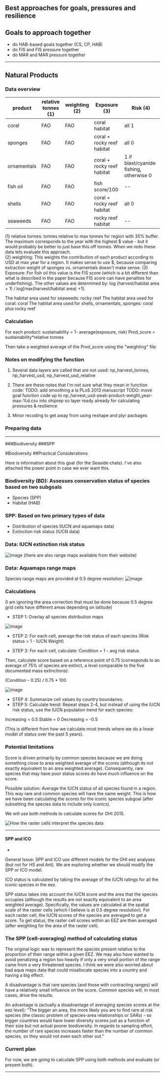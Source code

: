  ## Best approaches for goals, pressures and resilience


 ## Goals to approach together
- do HAB-based goals together (CS, CP, HAB)
- do FIS and FIS pressure together
- do MAR and MAR pressure together

****

 ## Natural Products

 ### Data overview

 product | relative tonnes (1) | weighting (2) | Exposure (3) | Risk (4)
 ----------|---------------------|-------------|--------------|------
 coral | FAO |  FAO | coral habitat | all 1
 sponges | FAO | FAO | coral + rocky reef habitat | all 0
 ornamentals | FAO | FAO | coral + rocky reef habitat | 1 if blast/cyanide fishing, otherwise 0
 fish oil | FAO | FAO | fish score/100 | --
 shells | FAO | FAO | coral + rocky reef habitat | all 0
 seaweeds | FAO | FAO | rocky reef habitat | --

 (1) relative tonnes: tonnes relative to max tonnes for region with 35% buffer.  The maximum corresponds to the year with the highest $ value - but it would probably be better to just base this off tonnes.  When we redo these data lets evaluate this approach.  
 (2) weighting: This weights the contribution of each product according to USD at max year for a region. It makes sense to use $, because comparing extraction weight of sponges vs. ornamentals doesn't make sense.
 (3) Exposure: For fish oil this value is the FIS score (which is a bit different than what is described in the paper because FIS score can have penalties for underfishing).  The other values are determined by:
 log (harvest/habitat area + 1) / log[max(harvest/habitat area) +1].

 The habitat area used for seaweeds: rocky reef
 The habitat area used for coral: coral
 The habitat area used for shells, ornamentals, sponges: coral plus rocky reef

 ### Calculation
 For each product:
 sustainability = 1- average(exposure, risk)
 Prod_score = sustainability*relative tonnes

 Then take a weighted average of the Prod_score using the "weighting" file.

 ### Notes on modifying the function
 1. Several data layers are called that are not used: np_harvest_tonnes, np_harvest_usd, np_harvest_usd_relative

 2. There are these notes that I'm not sure what they mean in function code:
 TODO: add smoothing a la PLoS 2013 manuscript
 TODO: move goal function code up to np_harvest_usd-peak-product-weight_year-max-%d.csv into ohiprep so layer ready already for calculating pressures & resilience

 3. Minor recoding to get away from using reshape and plyr packages

 ### Preparing data

****

 ###Biodiversity
 ###SPP

 #Biodiversity
 ##Practical Considerations

 <!---Summary of Mel's notes from #366--->

 Here is information about this goal (for the Seaside chats).  I've also attached the power point in case we ever want this.

 ### Biodiversity (BD): Assesses conservation status of species based on two subgoals
 * Species (SPP)
 * Habitat (HAB)

 ### SPP: Based on two primary types of data
 * Distribution of species (IUCN and aquamaps data)
 * Extinction risk status (IUCN data)

 ### Data: IUCN extinction risk status
 ![image](https://cloud.githubusercontent.com/assets/5685517/7187757/bb6e1fe2-e427-11e4-819f-2cd8f3df6a67.png)
 (there are also range maps available from their website)

 ### Data: Aquamaps range maps
 Species range maps are provided at 0.5 degree resolution:
 ![image](https://cloud.githubusercontent.com/assets/5685517/7187777/de90fbde-e427-11e4-8463-195b4932ec27.png)

 ### Calculations
 (I am ignoring the area correction that must be done because 0.5 degree grid cells have different areas depending on latitude)

 * STEP 1: Overlay all species distribution maps

 ![image](https://cloud.githubusercontent.com/assets/5685517/7210756/6c5a57ee-e509-11e4-87c9-01e74fc1594e.png)

 * STEP 2: For each cell, average the risk status of each species (Risk status = 1 - IUCN Weight)

 * STEP 3: For each cell, calculate:
 Condition = 1 - avg risk status

 Then, calculate score based on a reference point of 0.75 (corresponds to an average of 75% of species are extinct, a level comparable to the five documented mass extinctions):

 (Condition - 0.25) / 0.75 * 100

 ![image](https://cloud.githubusercontent.com/assets/5685517/7210872/4ef14d9c-e50a-11e4-8366-26bc5e4a888a.png)

 * STEP 4: Summarize cell values by country boundaries.
 * STEP 5: Calculate trend: Repeat steps 2-4, but instead of using the IUCN risk status, use the IUCN population trend for each species:

 Increasing = 0.5
 Stable = 0
 Decreasing = -0.5

 (This is different from how we calculate most trends where we do a linear model of status over the past 5 years).

 ### Potential limitations
 Score is driven primarily by common species because we are doing something close to area weighted average of the scores (although its not exactly equivalent to an area weighted average).  Consequently, rare species that may have poor status scores do have much influence on the score.

 Possible solution: Average the IUCN status of all species found in a region.  This way rare and common species will have the same weight.  This is how we have been calculating the scores for the iconic species subgoal (after subsetting the species data to include only iconics).

 We will use both methods to calculate scores for OHI 2015.

 ![How the raster cells interpret the species data](https://cloud.githubusercontent.com/assets/10619388/7287365/c41926a6-e908-11e4-8cfb-db2b85cecd38.png)

****
 #### SPP and ICO
-
General Issue: SPP and ICO use different models for the OHI eez analyses (but not for HS and Ant).  We are exploring whether we should modify the SPP or ICO model.

ICO status is calculated by taking the average of the IUCN ratings for all the iconic species in the eez.  

SPP status takes into account the IUCN score and the area that the species occupies (although the results are not exactly equivalent to an area weighted average).  Specifically, the values are calculated at the spatial scale of the raster cells (which I believe is at 0.5 degree resolution).  For each raster cell, the IUCN scores of the species are averaged to get a score. To get status, the raster cell scores within an EEZ are then averaged (after weighting for the area of the raster cell).  

### The SPP (cell-averaging) method of calculating status
The original logic was to represent the species present relative to the proportion of their range within a given EEZ.  We may also have wanted to avoid penalizing a region too heavily if only a very small portion of the range came from a very threatened species.  I think we were also worried about bad aqua maps data that could misallocate species into a country and having a big effect.

A disadvantage is that rare species (and those with contracting ranges) will have a relatively small influence on the score.  Common species will, in most cases, drive the results.

An advantage is (actually a disadvantage of averaging species scores at the eez level): "The bigger an area, the more likely you are to find rare at risk species (the classic problem of species-area relationships or SARs) - so bigger countries would have lower diversity scores just as a function of their size but not actual poorer biodiversity. In regards to sampling effort, the number of rare species increases faster than the number of common species, so they would not even each other out."

### Current plan
For now, we are going to calculate SPP using both methods and evaluate (or present both).  

***
